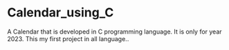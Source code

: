 # Calendar_using_C
A Calendar that is developed in C programming language. It is only for year 2023. This my first project in all language..
